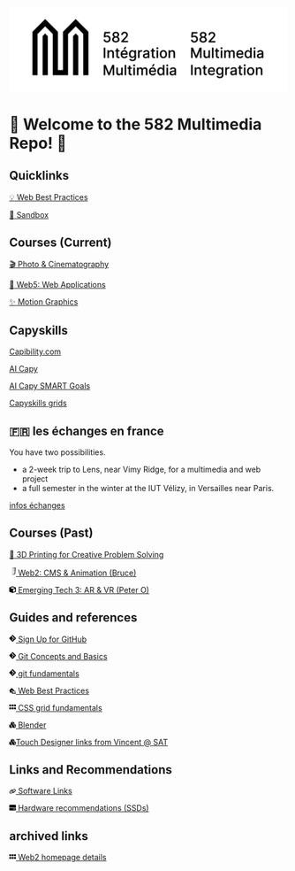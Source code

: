 ![582 Multimedia](../img/logo/logo_582_bil_k.png)

# 👋 Welcome to the 582 Multimedia Repo! 👋

<!-- ## :exclamation: DO TO RIGHT AWAY :exclamation:

[Set up your security questions from the Security info page](https://support.microsoft.com/en-us/account-billing/set-up-security-questions-as-your-verification-method-3d74aedd-88a5-4932-a211-9f0bfbab5de8#:~:text=To%20set%20up%20your%20security%20questions&text)

Due to IT's recent change to phase out the security portal, all access are migrated to Microsoft's security system for login and password recovery. Make sure to do add your security questions to your vanier account **ASAP**. -->

## Quicklinks

[:bulb: Web Best Practices](https://github.com/582Multimedia/web-best-practices)

[:art: Sandbox](https://sandbox.582multi.media/)



## Courses (Current)

[:clapper: Photo & Cinematography](https://github.com/582Multimedia/photo-cinema)

[:raised_hands: Web5: Web Applications](https://github.com/582Multimedia/web5-web-apps)

[:sparkles: Motion Graphics](https://github.com/582Multimedia/motion-graphics/)


## Capyskills

[Capibility.com](https://capibility.com/)

[AI Capy](https://transversal.triangulai.com/)

[AI Capy SMART Goals](https://transversal.triangulai.com/smartgoals/)

[Capyskills grids](https://docs.google.com/spreadsheets/d/18iX7gnHvc09U_KkUmMC8eyVv4WE6quUvTEX9V2TahMQ/edit?gid=146427341#gid=146427341)


## :fr: les échanges en france

You have two possibilities. 
 - a 2-week trip to Lens, near Vimy Ridge, for a multimedia and web project
 - a full semester in the winter at the IUT Vélizy, in Versailles near Paris.

[infos échanges](https://582multi.media/echange/)


## Courses (Past)

<!-- [:card_index: Web4: Database and Content Management](https://github.com/582Multimedia/582-403-va-web4-db-cms) -->

[:wrench: 3D Printing for Creative Problem Solving](https://github.com/582Multimedia/365-htc-va-3d-creative)

[<img src="../img/svg/html5-brands-solid.svg" width="12"> Web2: CMS & Animation (Bruce)](https://github.com/582Multimedia/web2-cms-animation)

[<img src="../img/svg/cube-solid.svg" width="12"> Emerging Tech 3: AR & VR (Peter O)](https://github.com/582Multimedia/VR-AR-projects-ws2025/)

## Guides and references

[<img src="../img/svg/git-alt-brands-solid.svg" width="12"> Sign Up for GitHub](https://github.com/582Multimedia/GitHub-signup)

[<img src="../img/svg/git-alt-brands-solid.svg" width="12"> Git Concepts and Basics](https://github.com/582Multimedia/git-basics)

[<img src="../img/svg/git-alt-brands-solid.svg" width="12"> git fundamentals](https://github.com/582Multimedia/web2_cms_animation/blob/main/git_fundamentals.md)

[<img src="../img/svg/house-laptop-solid.svg" width="12"> Web Best Practices](https://github.com/582Multimedia/web-best-practices)

[<img src="../img/svg/grip-solid.svg" width="12"> CSS grid fundamentals](https://github.com/582Multimedia/web2_cms_animation/blob/main/CSS-grid-fundamentals.md)

[<img src="../img/svg/cubes-solid.svg" width="12"> Blender](https://github.com/582Multimedia/blender)

[<img src="../img/svg/cubes-solid.svg" width="12">Touch Designer links from Vincent @ SAT](https://github.com/582Multimedia/touch-designer/)

## Links and Recommendations

[<img src="../img/svg/link-solid.svg" width="12"> Software Links](https://github.com/582Multimedia/software-links)

[<img src="../img/svg/hard-drive-solid.svg" width="12"> Hardware recommendations (SSDs)](https://github.com/582Multimedia/hardware-recommendations)

## archived links

[<img src="../img/svg/grip-solid.svg" width="12"> Web2 homepage details](https://github.com/582Multimedia/web2-homepage)
